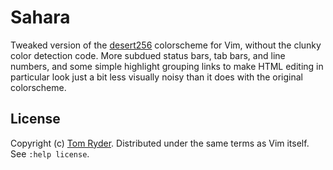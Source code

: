 Sahara
======

Tweaked version of the [desert256][1] colorscheme for Vim, without the clunky
color detection code. More subdued status bars, tab bars, and line numbers, and
some simple highlight grouping links to make HTML editing in particular look
just a bit less visually noisy than it does with the original colorscheme.

License
-------

Copyright (c) [Tom Ryder][2]. Distributed under the same terms as Vim itself.
See `:help license`.

[1]: http://www.vim.org/scripts/script.php?script_id=1243
[2]: http://sanctum.geek.nz/

